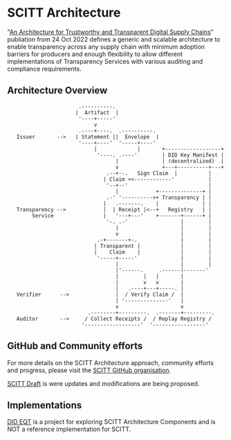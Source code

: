 # SCITT Architecture

"[An Architecture for Trustworthy and Transparent Digital Supply Chains](https://datatracker.ietf.org/doc/draft-birkholz-scitt-architecture/)" publiation from 24 Oct 2022 defines a generic and scalable architecture to enable transparency across any supply chain with minimum adoption barriers for producers and enough flexibility to allow different implementations of Transparency Services with various auditing and compliance requirements.


##  Architecture Overview
```
                       .----------.
                      |  Artifact  |
                       '----+-----'
                            v
                       .----+----.  .----------.
   Issuer       -->   | Statement ||  Envelope  |
                       '----+----'  '-----+----'
                            |             |       +------------------+
                             '----. .----'        | DID Key Manifest |
                                   |              | (decentralized)  |
                                   v              +---+----------+---+
                                .--+--.   Sign Claim  |          |
                               | Claim +<------------'           |
                                '--+--'                          |
                                   |            +--------------+ |
                                .-' '---------->+ Transparency | |
                               |   .-------.    |              | |
   Transparency -->            |  | Receipt |<--+   Registry   | |
        Service                |   '---+---'    +-------+------+ |
                                '-. .-'                 |        |
                                   |                    |        |
                                   v                    |        |
                             .-+-------+-.              |        |
                            | Transparent |             |        |
                            |    Claim    |             |        |
                             '-----+-----'              |        |
                                   |                    |        |
                                   |'------.     .------)-------'
                                   |        |   |       |
                                   |        v   v       |
                                   |   .----+---+-----. |
   Verifier      -->               |  / Verify Claim /  |
                                   | '--------------'   |
                                   v                    v
                          .--------+---------.  .-------+---------.
   Auditor       -->     / Collect Receipts /  / Replay Registry /
                        '------------------'  '-----------------'
```

## GitHub and Community efforts

For more details on the SCITT Architecture approach, community efforts and progress, please visit the [SCITT GitHub organisation](https://github.com/ietf-scitt).

[SCITT Draft](https://github.com/ietf-scitt/draft-birkholz-scitt-architecture) is were updates and modifications are being proposed.

## Implementations

[DID EQT](https://github.com/transmute-industries/did-eqt) is a project for exploring SCITT Architecture Components and is NOT a reference implementation for SCITT.
